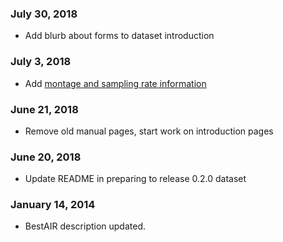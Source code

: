 ### July 30, 2018

- Add blurb about forms to dataset introduction

### July 3, 2018

- Add [montage and sampling rate information](:pages_path:/montage-and-sampling-rate-information.md)

### June 21, 2018

- Remove old manual pages, start work on introduction pages

### June 20, 2018

- Update README in preparing to release 0.2.0 dataset

### January 14, 2014

- BestAIR description updated.
